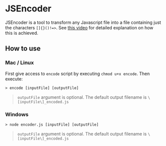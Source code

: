# JSEncoder

JSEncoder is a tool to transform any Javascript file into a file containing just the characters `[]{}()!=>`. See [this video](https://youtu.be/sRWE5tnaxlI) for detailed explanation on how this is achieved.

## How to use

### Mac / Linux

First give access to `encode` script by executing `chmod u+x encode`. Then execute:

``` terminal
> encode [inputFile] [outputFile]
```

> `outputFile` argument is optional. The default output filename is `\[inputFile\]_encoded.js`

### Windows

```
> node encoder.js [inputFile] [outputFile]
```

> `outputFile` argument is optional. The default output filename is `\[inputFile\]_encoded.js`
